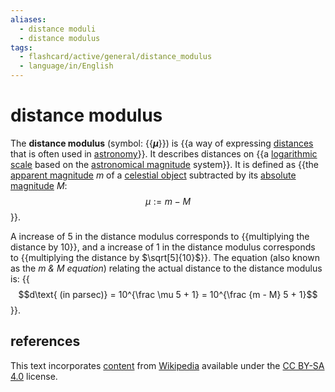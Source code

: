```yaml
---
aliases:
  - distance moduli
  - distance modulus
tags:
  - flashcard/active/general/distance_modulus
  - language/in/English
---
```


# distance modulus

The __distance modulus__ (symbol: {{___μ___}}) is {{a way of expressing [distances](distance.md) that is often used in [astronomy](astronomy.md)}}. It describes distances on {{a [logarithmic scale](logarithmic%20scale.md) based on the [astronomical magnitude](magnitude%20(astronomy).md) system}}. It is defined as {{the [apparent magnitude](apparent%20magnitude.md) $m$ of a [celestial object](astronomical%20object.md) subtracted by its [absolute magnitude](absolute%20magnitude.md) $M$: $$\mu := m - M$$}}. <!--SR:!2024-10-06,55,310!2025-03-29,183,310!2024-10-19,66,310!2024-10-09,58,310-->

A increase of 5 in the distance modulus corresponds to {{multiplying the distance by 10}}, and a increase of 1 in the distance modulus corresponds to {{multiplying the distance by $\sqrt[5]{10}$}}. The equation (also known as the _m & M equation_) relating the actual distance to the distance modulus is: {{$$d\text{ (in parsec)} = 10^{\frac \mu 5 + 1} = 10^{\frac {m - M} 5 + 1}$$}}. <!--SR:!2024-10-14,63,310!2024-10-02,51,310!2024-10-07,56,310-->

## references

This text incorporates [content](https://en.wikipedia.org/wiki/distance_modulus) from [Wikipedia](Wikipedia.md) available under the [CC BY-SA 4.0](https://creativecommons.org/licenses/by-sa/4.0/) license.
